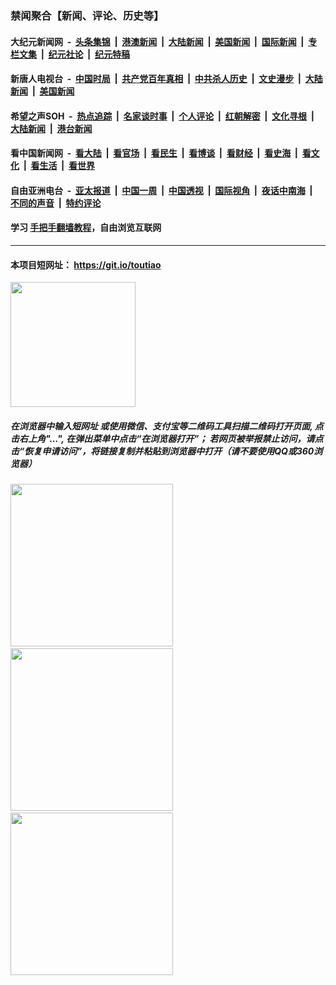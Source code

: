 ### 禁闻聚合【新闻、评论、历史等】

#### 大纪元新闻网 &nbsp;-&nbsp; [头条集锦](indexes/E头条集锦.md?t=03012131) &nbsp;|&nbsp; [港澳新闻](indexes/E港澳新闻.md?t=03012131)  &nbsp;|&nbsp; [大陆新闻](indexes/E大陆新闻.md?t=03012131) &nbsp;|&nbsp; [美国新闻](indexes/E美国新闻.md?t=03012131) &nbsp;|&nbsp; [国际新闻](indexes/E国际新闻.md?t=03012131) &nbsp;|&nbsp; [专栏文集](indexes/E专栏文集.md?t=03012131) &nbsp;|&nbsp; [纪元社论](indexes/E纪元社论.md?t=03012131) &nbsp;|&nbsp; [纪元特稿](indexes/E纪元特稿.md?t=03012131) 

#### 新唐人电视台 &nbsp;-&nbsp; [中国时局](indexes/N中国时局.md?t=03012131) &nbsp;|&nbsp; [共产党百年真相](indexes/N共产党百年真相.md?t=03012131) &nbsp;|&nbsp; [中共杀人历史](indexes/N中共杀人历史.md?t=03012131) &nbsp;|&nbsp; [文史漫步](indexes/N文史漫步.md?t=03012131) &nbsp;|&nbsp; [大陆新闻](indexes/N大陆新闻.md?t=03012131) &nbsp;|&nbsp; [美国新闻](indexes/N美国新闻.md?t=03012131)

#### 希望之声SOH &nbsp;-&nbsp; [热点追踪](indexes/H热点追踪.md?t=03012131) &nbsp;|&nbsp; [名家谈时事](indexes/H名家谈时事.md?t=03012131) &nbsp;|&nbsp; [个人评论](indexes/H个人评论.md?t=03012131)  &nbsp;|&nbsp; [红朝解密](indexes/H红朝解密.md?t=03012131) &nbsp;|&nbsp; [文化寻根](indexes/H文化寻根.md?t=03012131) &nbsp;|&nbsp; [大陆新闻](indexes/H大陆新闻.md?t=03012131) &nbsp;|&nbsp; [港台新闻](indexes/H港台新闻.md?t=03012131)

#### 看中国新闻网 &nbsp;-&nbsp; [看大陆](indexes/S看大陆.md?t=03012131) &nbsp;|&nbsp; [看官场](indexes/S看官场.md?t=03012131) &nbsp;|&nbsp; [看民生](indexes/S看民生.md?t=03012131)  &nbsp;|&nbsp; [看博谈](indexes/S看博谈.md?t=03012131) &nbsp;|&nbsp; [看财经](indexes/S看财经.md?t=03012131) &nbsp;|&nbsp; [看史海](indexes/S看史海.md?t=03012131) &nbsp;|&nbsp; [看文化](indexes/S看文化.md?t=03012131) &nbsp;|&nbsp; [看生活](indexes/S看生活.md?t=03012131) &nbsp;|&nbsp; [看世界](indexes/S看世界.md?t=03012131)

#### 自由亚洲电台 &nbsp;-&nbsp; [亚太报道](indexes/R亚太报道.md?t=03012131) &nbsp;|&nbsp; [中国一周](indexes/R中国一周.md?t=03012131) &nbsp;|&nbsp; [中国透视](indexes/R中国透视.md?t=03012131)  &nbsp;|&nbsp; [国际视角](indexes/R国际视角.md?t=03012131) &nbsp;|&nbsp; [夜话中南海](indexes/R夜话中南海.md?t=03012131) &nbsp;|&nbsp; [不同的声音](indexes/R不同的声音.md?t=03012131) &nbsp;|&nbsp; [特约评论](indexes/R特约评论.md?t=03012131)

#### 学习 [手把手翻墙教程](https://github.com/gfw-breaker/guides/wiki)，自由浏览互联网

----

#### 本项目短网址： https://git.io/toutiao
<img src="https://raw.githubusercontent.com/gfw-breaker/banned-news/master/scripts/img/qr.png" width="200px"/>  

##### 在浏览器中输入短网址 或使用微信、支付宝等二维码工具扫描二维码打开页面, 点击右上角"...", 在弹出菜单中点击“在浏览器打开”； 若网页被举报禁止访问，请点击“恢复申请访问”，将链接复制并粘贴到浏览器中打开（请不要使用QQ或360浏览器）

<img src="https://raw.githubusercontent.com/gfw-breaker/banned-news/master/scripts/img/1.png" width="260px"/> &nbsp; <img src="https://raw.githubusercontent.com/gfw-breaker/banned-news/master/scripts/img/2.png" width="260px"/> &nbsp; <img src="https://raw.githubusercontent.com/gfw-breaker/banned-news/master/scripts/img/3.png" width="260px"/>
